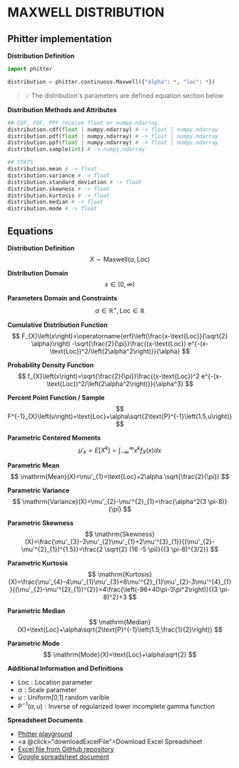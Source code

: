 # MAXWELL DISTRIBUTION

## Phitter implementation

**Distribution Definition**

```python
import phitter

distribution = phitter.continuous.Maxwell({"alpha": *, "loc": *})
```

> 💡 The distribution's parameters are defined equation section below

**Distribution Methods and Attributes**

```python
## CDF, PDF, PPF receive float or numpy.ndarray.
distribution.cdf(float | numpy.ndarray) # -> float | numpy.ndarray
distribution.pdf(float | numpy.ndarray) # -> float | numpy.ndarray
distribution.ppf(float | numpy.ndarray) # -> float | numpy.ndarray
distribution.sample(int) # -> numpy.ndarray

## STATS
distribution.mean # -> float
distribution.variance # -> float
distribution.standard_deviation # -> float
distribution.skewness # -> float
distribution.kurtosis # -> float
distribution.median # -> float
distribution.mode # -> float
```

## Equations

**Distribution Definition**
$$ X\sim\mathrm{Maxwell}\left(\alpha,\text{Loc}\right) $$

**Distribution Domain**
$$ x\in\left(0,\infty\right) $$

**Parameters Domain and Constraints**
$$ \alpha\in\mathbb{R}^{+}, \text{Loc}\in\mathbb{R} $$

**Cumulative Distribution Function**
$$ F_{X}\left(x\right)=\operatorname{erf}\left(\frac{x-\text{Loc}}{\sqrt{2} \alpha}\right) -\sqrt{\frac{2}{\pi}}\frac{(x-\text{Loc}) e^{-(x-\text{Loc})^2/\left(2\alpha^2\right)}}{\alpha} $$

**Probability Density Function**
$$ f_{X}\left(x\right)=\sqrt{\frac{2}{\pi}}\frac{(x-\text{Loc})^2 e^{-(x-\text{Loc})^2/\left(2\alpha^2\right)}}{\alpha^3} $$

**Percent Point Function / Sample**
$$ F^{-1}_{X}\left(u\right)=\text{Loc}+\alpha\sqrt{2\text{P}^{-1}\left(1.5,u\right)} $$

**Parametric Centered Moments**
$$ \mu'_{k}=E[X^k]=\int_{-\infty}^{\infty}x^{k}f_{X}\left(x\right)dx $$

**Parametric Mean**
$$ \mathrm{Mean}(X)=\mu'_{1}=\text{Loc}+2\alpha \sqrt{\frac{2}{\pi}} $$

**Parametric Variance**
$$ \mathrm{Variance}(X)=\mu'_{2}-\mu'^{2}_{1}=\frac{\alpha^2(3 \pi-8)}{\pi} $$

**Parametric Skewness**
$$ \mathrm{Skewness}(X)=\frac{\mu'_{3}-3\mu'_{2}\mu'_{1}+2\mu'^{3}_{1}}{(\mu'_{2}-\mu'^{2}_{1})^{1.5}}=\frac{2 \sqrt{2} (16 -5 \pi)}{(3 \pi-8)^{3/2}} $$

**Parametric Kurtosis**
$$ \mathrm{Kurtosis}(X)=\frac{\mu'_{4}-4\mu'_{1}\mu'_{3}+6\mu'^{2}_{1}\mu'_{2}-3\mu'^{4}_{1}}{(\mu'_{2}-\mu'^{2}_{1})^{2}}=4\frac{\left(-96+40\pi-3\pi^2\right)}{(3 \pi-8)^2}+3 $$

**Parametric Median**
$$ \mathrm{Median}(X)=\text{Loc}+\alpha\sqrt{2\text{P}^{-1}\left(1.5,\frac{1}{2}\right)} $$

**Parametric Mode**
$$ \mathrm{Mode}(X)=\text{Loc}+\alpha\sqrt{2} $$

**Additional Information and Definitions**
- $\text{Loc}:\text{Location parameter}$
- $\alpha:\text{Scale parameter}$
- $u:\text{Uniform[0,1] random varible}$
- $\text{P}^{-1}\left(a,u\right):\text{Inverse of regularized lower incomplete gamma function}$

**Spreadsheet Documents**

-   [Phitter playground](https://phitter.io/distributions/continuous/maxwell)
-   <a @click="downloadExcelFile">Download Excel Spreadsheet</a>
-   [Excel file from GitHub repository](https://github.com/phitter-core/phitter-files/blob/main/continuous/maxwell.xlsx)
-   [Google spreadsheet document](https://docs.google.com/spreadsheets/d/15tPw2RM2_a0vJMjVwNgsJnJUKFk9xbcEALqOf1m5qH0)

<script setup>
const downloadExcelFile = function() {
    const fileId = "maxwell";
    const url = `https://raw.githubusercontent.com/phitter-core/phitter-files/main/continuous/${fileId}.xlsx`;
    const link = document.createElement("a");
    link.href = url;
    link.setAttribute("download", `${fileId}.xlsx`);
    document.body.appendChild(link);
    link.click();
    document.body.removeChild(link);
};
</script>

<style module>
a {
  cursor: pointer;
}
</style>

    